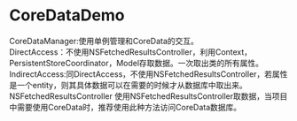 # CoreDataDemo

CoreDataManager:使用单例管理和CoreData的交互。  
DirectAccess：不使用NSFetchedResultsController，利用Context， PersistentStoreCoordinator，Model存取数据。一次取出类的所有属性。  
IndirectAccess:同DirectAccess，不使用NSFetchedResultsController，若属性是一个entity，则其具体数据可以在需要的时候才从数据库中取出来。  
NSFetchedResultsController 使用NSFetchedResultsController取数据，当项目中需要使用CoreData时，推荐使用此种方法访问CoreData数据库。
